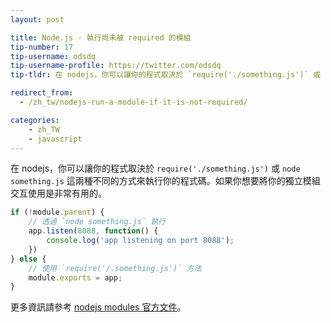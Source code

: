 ```yaml
---
layout: post

title: Node.js - 執行尚未被 required 的模組
tip-number: 17
tip-username: odsdq
tip-username-profile: https://twitter.com/odsdq
tip-tldr: 在 nodejs，你可以讓你的程式取決於 `require('./something.js')` 或 `node something.js` 這兩種不同的方式來執行你的程式碼。如果你想要將你的獨立模組交互使用是非常有用的。

redirect_from:
  - /zh_tw/nodejs-run-a-module-if-it-is-not-required/

categories:
    - zh_TW
    - javascript
---
```


在 nodejs，你可以讓你的程式取決於 `require('./something.js')` 或 `node something.js` 這兩種不同的方式來執行你的程式碼。如果你想要將你的獨立模組交互使用是非常有用的。

```js
if (!module.parent) {
    // 透過 `node something.js` 執行
    app.listen(8088, function() {
        console.log('app listening on port 8088');
    })
} else {
    // 使用 `require('/.something.js')` 方法
    module.exports = app;
}
```

更多資訊請參考 [nodejs modules 官方文件](https://nodejs.org/api/modules.html#modules_module_parent)。
